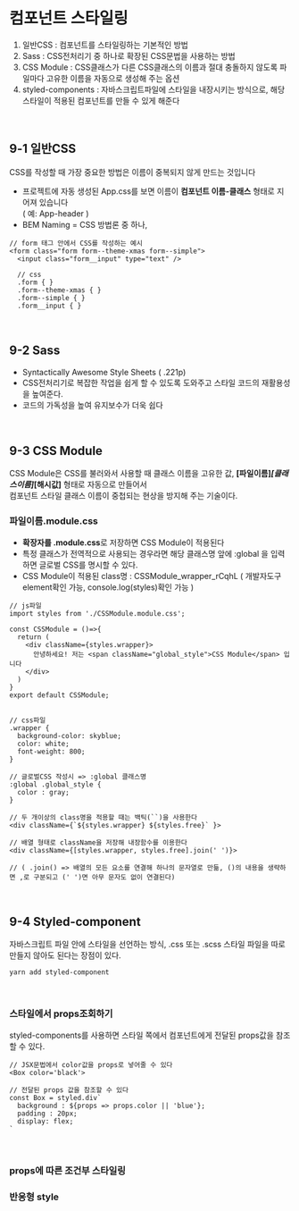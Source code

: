 # 컴포넌트 스타일링<br>
1. 일반CSS : 컴포넌트를 스타일링하는 기본적인 방법<br>
2. Sass :  CSS전처리기 중 하나로 확장된 CSS문법을 사용하는 방법<br>
3. CSS Module : CSS클래스가 다른 CSS클래스의 이름과 절대 충돌하지 않도록 파일마다 고유한 이름을 자동으로 생성해 주는 옵션<br>
4. styled-components :  자바스크립트파일에 스타일을 내장시키는 방식으로, 해당 스타일이 적용된 컴포넌트를 만들 수 있게 해준다<br>
<br>

## 9-1 일반CSS<br>
CSS를 작성할 때 가장 중요한 방법은 이름이 중복되지 않게 만드는 것입니다
- 프로젝트에 자동 생성된 App.css를 보면 이름이 **컴포넌트 이름-클래스** 형태로 지어져 있습니다<br>
  ( 예: App-header )
- BEM Naming = CSS 방법론 중 하나,
```
// form 태그 안에서 CSS를 작성하는 예시
<form class="form form--theme-xmas form--simple">
  <input class="form__input" type="text" />
  
  // css 
  .form { }
  .form--theme-xmas { }
  .form--simple { }
  .form__input { }
```
<br>

## 9-2 Sass<br>
- Syntactically Awesome Style Sheets ( .221p) 
- CSS전처리기로 복잡한 작업을 쉽게 할 수 있도록 도와주고 스타일 코드의 재활용성을 높여준다.
- 코드의 가독성을 높여 유지보수가 더욱 쉽다 
<br>

## 9-3 CSS Module<br>
CSS Module은 CSS를 불러와서 사용할 때 클래스 이름을 고유한 값, **[파일이름]_[클래스이름]_[해시값]** 형태로 자동으로 만들어서<br>
컴포넌트 스타일 클래스 이름이 중첩되는 현상을 방지해 주는 기술이다.<br>

### 파일이름.module.css<br>
- **확장자를 .module.css**로 저장하면 CSS Module이 적용된다
- 특정 클래스가 전역적으로 사용되는 경우라면 해당 클래스명 앞에 :global 을 입력하면 글로벌 CSS를 명시할 수 있다.
- CSS Module이 적용된 class명 : CSSModule_wrapper_rCqhL ( 개발자도구 element확인 가능, console.log(styles)확인 가능 )

```
// js파일
import styles from './CSSModule.module.css';

const CSSModule = ()=>{
  return (
    <div className={styles.wrapper}>
      안녕하세요! 저는 <span className="global_style">CSS Module</span> 입니다
    </div>
  )
}
export default CSSModule;


// css파일
.wrapper {
  background-color: skyblue;
  color: white;
  font-weight: 800;
}

// 글로벌CSS 작성시 => :global 클래스명
:global .global_style {
  color : gray;
}

// 두 개이상의 class명을 적용할 때는 백틱(``)을 사용한다
<div className={`${styles.wrapper} ${styles.free}` }>

// 배열 형태로 className을 저장해 내장함수를 이용한다
<div className={[styles.wrapper, styles.free].join(' ')}>

// ( .join() => 배열의 모든 요소를 연결해 하나의 문자열로 만듦, ()의 내용을 생략하면 ,로 구분되고 (' ')면 아무 문자도 없이 연결된다)
```
<br>

## 9-4 Styled-component<br>
자바스크립트 파일 안에 스타일을 선언하는 방식, .css 또는 .scss 스타일 파일을 따로 만들지 않아도 된다는 장점이 있다.<br>
```
yarn add styled-component
```
<br>

### 스타일에서 props조회하기<br>
styled-components를 사용하면 스타일 쪽에서 컴포넌트에게 전달된 props값을 참조할 수 있다.<br>
```
// JSX문법에서 color값을 props로 넣어줄 수 있다
<Box color='black'>

// 전달된 props 값을 참조할 수 있다
const Box = styled.div`
  background : ${props => props.color || 'blue'};
  padding : 20px;
  display: flex;
`
```
<br>

### props에 따른 조건부 스타일링<br>
### 반응형 style<br>